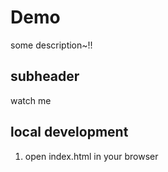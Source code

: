 # Demo

some description~!!

## subheader

watch me

## local development

1.  open index.html in your browser
